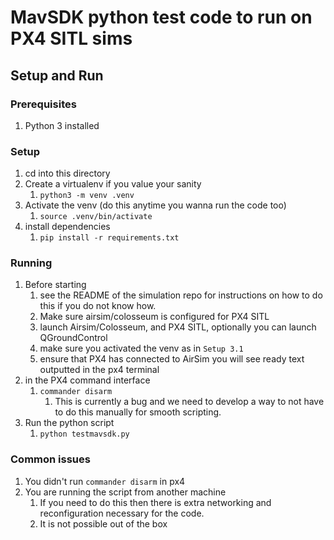 # MavSDK python test code to run on PX4 SITL sims

## Setup and Run

### Prerequisites

1. Python 3 installed

### Setup

1. cd into this directory
2. Create a virtualenv if you value your sanity
   1. `python3 -m venv .venv`
3. Activate the venv (do this anytime you wanna run the code too)
   1. `source .venv/bin/activate`
4. install dependencies
   1. `pip install -r requirements.txt`

### Running

1. Before starting
   1. see the README of the simulation repo for instructions on how to do this if you do not know how.
   2. Make sure airsim/colosseum is configured for PX4 SITL
   3. launch Airsim/Colosseum, and PX4 SITL, optionally you can launch QGroundControl
   4. make sure you activated the venv as in `Setup 3.1`
   5. ensure that PX4 has connected to AirSim you will see ready text outputted in the px4 terminal
2. in the PX4 command interface
   1. `commander disarm`
      1. This is currently a bug and we need to develop a way to not have to do this manually for smooth scripting.
3. Run the python script
   1. `python testmavsdk.py`

### Common issues

1. You didn't run `commander disarm` in px4
2. You are running the script from another machine
   1. If you need to do this then there is extra networking and reconfiguration necessary for the code.
   2. It is not possible out of the box
